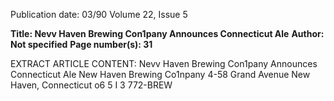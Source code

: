 Publication date: 03/90
Volume 22, Issue 5

**Title: Nevv Haven Brewing Con1pany Announces Connecticut Ale**
**Author: Not specified**
**Page number(s): 31**

EXTRACT ARTICLE CONTENT:
Nevv Haven 
Brewing Con1pany 
Announces 
Connecticut Ale 
New Haven Brewing Co1npany 
4-58 Grand Avenue 
New Haven, Connecticut o6 5 I 3 
772-BREW